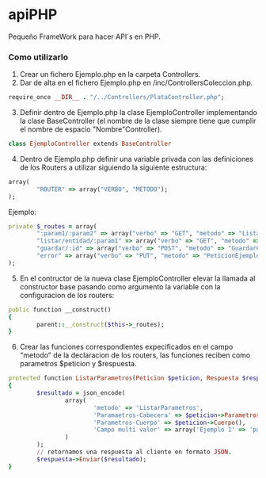 # apiPHP
Pequeño FrameWork para hacer API´s en PHP.

### Como utilizarlo

1. Crear un fichero Ejemplo.php en la carpeta Controllers.
2. Dar de alta en el fichero Ejemplo.php en /inc/ControllersColeccion.php.
```ruby
require_once __DIR__ . "/../Controllers/PlataController.php";
```
3. Definir dentro de Ejemplo.php la clase EjemploController implementando la clase BaseController (el nombre de la clase siempre tiene que cumplir el nombre de espacio "Nombre"Controller).
```ruby
class EjemploController extends BaseController
```
4. Dentro de Ejemplo.php definir una variable privada con las definiciones de los Routers a utilizar siguiendo la siguiente estructura:
```ruby
array(
        "ROUTER" => array("VERBO", "METODO");
);
```  
Ejemplo:
```ruby
private $_routes = array(
        ":param1/:param2" => array("verbo" => "GET", "metodo" => "ListarParametros"),
        "listar/entidad/:param1" => array("verbo" => "GET", "metodo" => "ListarParametros"),
        "guardar/:id" => array("verbo" => "POST", "metodo" => "GuardarConCabeceraYCuerpo"),
        "error" => array("verbo" => "PUT", "metodo" => "PeticionEjemploError")
);
```
5. En el contructor de la nueva clase EjemploController elevar la llamada al constructor base pasando como argumento la variable con la configuracion de los routers:
```ruby
public function __construct()
{ 
        parent::__construct($this->_routes);
}
```
6. Crear las funciones correspondientes expecificados en el campo "metodo" de la declaracion de los routers, las funciones reciben como parametros $peticion y $respuesta.
```ruby
protected function ListarParametros(Peticion $peticion, Respuesta $respuesta): void
{
        $resultado = json_encode(
                array(
                        'metodo' => 'ListarParametros',
                        'Paramaetros-Cabecera' => $peticion->Parametros(),
                        'Parametros-Cuerpo' => $peticion->Cuerpo(),
                        'Campo multi valor' => array('Ejemplo 1' => 'patata 1', 'Ejemplo 2' => 'patata 2')
                )
        );
        // retornamos una respuesta al cliente en formato JSON.
        $respuesta->Enviar($resultado);
}
```
